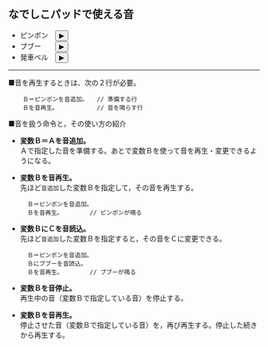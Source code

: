 なでしこパッドで使える音
----

- ピンポン　<button onClick="nako3_modal_sound('./audio/se_maoudamashii_chime13.mp3')">▶</button>
- ブブー　　<button onClick="nako3_modal_sound('./audio/se_maoudamashii_onepoint32.mp3')">▶</button>
- 発車ベル　<button onClick="nako3_modal_sound('./audio/se_maoudamashii_jingle03.mp3')">▶</button>

----

■音を再生するときは、次の２行が必要。

		Ｂ＝ピンポンを音追加。　　// 準備する行
		Ｂを音再生。　　　　　　　// 音を鳴らす行

■音を扱う命令と，その使い方の紹介

- **変数Ｂ＝Ａを音追加。**  
  Ａで指定した音を準備する。あとで変数Ｂを使って音を再生・変更できるようになる。

- **変数Ｂを音再生。**  
  先ほど`音追加`した変数Ｂを指定して，その音を再生する。

		Ｂ＝ピンポンを音追加。
		Ｂを音再生。　　　　　// ピンポンが鳴る

- **変数ＢにＣを音読込。**  
  先ほど`音追加`した変数Ｂを指定すると，その音をＣに変更できる。

		Ｂ＝ピンポンを音追加。
		Ｂにブブーを音読込。
		Ｂを音再生。　　　　　// ブブーが鳴る

- **変数Ｂを音停止。**  
  再生中の音（変数Ｂで指定している音）を停止する。

- **変数Ｂを音再生。**  
  停止させた音（変数Ｂで指定している音）を，再び再生する。停止した続きから再生する。


